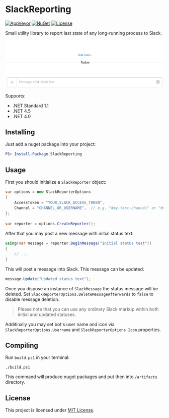 SlackReporting
==============

[![AppVeyor](https://img.shields.io/appveyor/ci/itgloballlc/dotnet-slack-reporting.svg?style=flat-square)](https://ci.appveyor.com/project/itgloballlc/dotnet-slack-reporting)
[![NuGet](https://img.shields.io/nuget/v/SlackReporting.svg?style=flat-square)](https://www.nuget.org/packages/SlackReporting)
[![License](https://img.shields.io/github/license/mashape/apistatus.svg?style=flat-square)](LICENSE)



Small utility library to report last state of any long-running process to Slack.

![](demo.gif)

Supports:

* .NET Standard 1.1
* .NET 4.5
* .NET 4.0

Installing
----------

Just add a nuget package into your project:

```powershell
PS> Install-Package SlackReporting
```


Usage
-----

First you should initialize a `SlackReporter` object:

```csharp
var options = new SlackReporterOptions
{
    AccessToken = "YOUR_SLACK_ACCESS_TOKEN",
    Channel = "CHANNEL_OR_USERNAME",  // e.g. "#my-test-channel" or "#my_user_name"
};

var reporter = options.CreateReporter();
```

After that you may post a new message with initial status text:

```csharp
using(var message = reporter.BeginMessage("Initial status test"))
{
    // ...
}
```

This will post a message into Slack. This message can be updated:

```csharp
message.Update("Updated status text");
```

Once you dispose an instance of `SlackMessage` the status message will be deleted. Set `SlackReporterOptions.DeleteMessageAfterwards` to `false` to disable message deletion.

> Please note that you can use any ordinary Slack markup within both initial and updated statuses.

Additinally you may set bot's user name and icon via `SlackReporterOptions.Username` and `SlackReporterOptions.Icon` properties.

Compiling
---------

Run `build.ps1` in your terminal:

```shell
./build.ps1
```

This command will produce nuget packages and put then into `/artifacts` directory.


License
-------

This project is licensed under [MIT License](LICENSE).